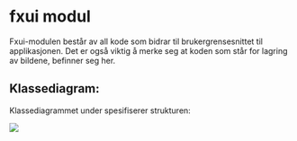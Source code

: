 # fxui modul

Fxui-modulen består av all kode som bidrar til brukergrensesnittet til applikasjonen. Det er  også viktig å merke seg at koden som står for lagring av bildene, befinner seg her.

## Klassediagram:
Klassediagrammet under spesifiserer strukturen:

![](https://www.plantuml.com/plantuml/png/xLTVZ-Cq47ycdo8IBw1oaVRW2IHqsnvthBISgcqFX7YQJQQfMSSJx4bJMBgVdTXDg9CswMKHd8JwqYRZ-VrcF9u_pYl3eBd8P130lM4DCOUn16D2HPo3K1o935BCKHjX65MCqOqLp0-2y37uv353NbEo2yF7Yf55l0kVVeKDlDawxILDYzKADIRkDVmip453vbwkmgz3gxhQHYP6XSvWRINyl5wCeEHweSNaMPv8WgHXNh0MAhNK-oTBr6kbvNuJXehGm6Q4gr_ubb-sBMz89C4k289piRsb6EHWW3-6LtUO4UF7TgiGqNMUEwihWJBPURdcB7GDBkploToSP1LZErU-iVx-SkkIJO9AerfySEbaaXlaEo8UohikUc9hpaDqOcNV8oSz5ustaE429SOy8yMQf4JTEfGdIDe5Pn4tQaMLlGEJVzADmd6zIFYT2ew-dzBMtqk24XdV6zGAiihE6PVdzi7prZlCfrZeME9Kf5tJPWqvHZEtVAJ_0oQYo4P15Xb8-Q48agJd8dv0tKN4-sr4iuDA2rWeVasbwi8OjnmjgnzFET5G2fNEG6t07DbnqcY_w85GWq4z1uKzPxLWY1_ikWTIbU6w9IzWWmCrwe5oLB6G8orfJEWP42Tlkdx1GkurFItpMm6wFq_kC6PGgSGkf4cLaQXsjfm55MhqjYta_BPBqicINcieRVBqPvLNd4895Y357tvXUkt1zkmw6UR0wv5DZFAbo51_MCqlaBcYCdx5J-vrOTP-Auf9O-IaQAAf_VUqNIbsz-rm-nBiCTzO_b5WsTTvrXW_tDFs7VNL-1qaWgO5CwaJk9_HZ0DciBrXrC22bB6dziOkz77yhT2gu_8dbn1fAl6jfYBlGtigVcuZszCROtiuhtgYxoP3tvngd4dhgUDVBeO7bA_wJwFIuxbxO29fekzSfrrMpwtn-ccAx3BFHc5iNlhySrJF9lUEnOcR8jwFYwl1OT9SmogOlODPz47oPItn3zZ_I1ZOZx-PxhNwFt7ps3lNKgybQdvVFVLyianGQz9EgwyNdhsvdYOkGQjAw_dKvxPsAnGExIn5lfPoBhOepHIvH5ID7nNDbHVMuK3xagzgIPEVZIU6XporLzj1LqcTAF9RWWIJnkLtb1n_NrXXuzsCb2aor2zRhgqA5TkM6pNBxT06mTWFinSl_lms7F6f78pznXflOU2sNP6DuhB7Evw-R_9NRAP-7CVIRIoMnmuJJEnhSBPdDp4SxBt1yF8mnn21NHiHcI1uXIefCdaPffTXUXccbs7wFnYcbr7nBu-Alm00)
